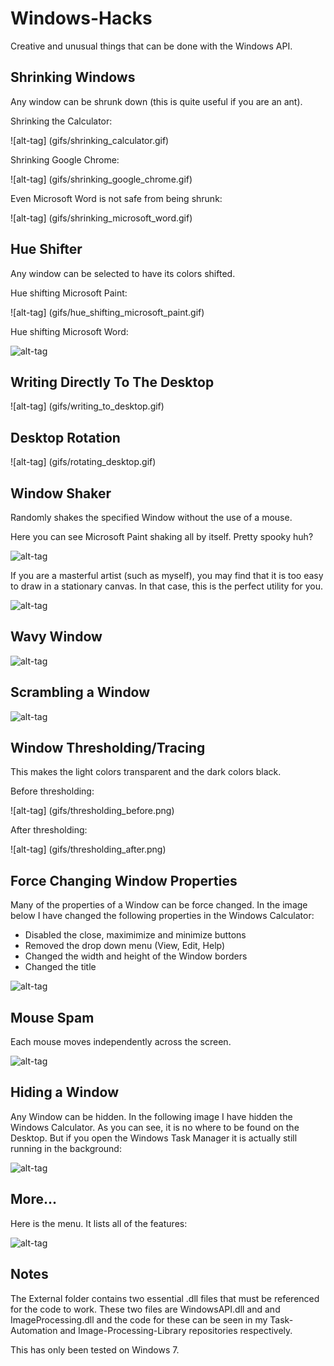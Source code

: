# Windows-Hacks
Creative and unusual things that can be done with the Windows API.

## Shrinking Windows
Any window can be shrunk down (this is quite useful if you are an ant).

Shrinking the Calculator:

![alt-tag] (gifs/shrinking_calculator.gif)

Shrinking Google Chrome:

![alt-tag] (gifs/shrinking_google_chrome.gif)

Even Microsoft Word is not safe from being shrunk:

![alt-tag] (gifs/shrinking_microsoft_word.gif)

## Hue Shifter

Any window can be selected to have its colors shifted. 

Hue shifting Microsoft Paint:

![alt-tag] (gifs/hue_shifting_microsoft_paint.gif)

Hue shifting Microsoft Word:

![alt-tag](gifs/hue_shifting_word.gif)

## Writing Directly To The Desktop

![alt-tag] (gifs/writing_to_desktop.gif)

## Desktop Rotation

![alt-tag] (gifs/rotating_desktop.gif)

## Window Shaker

Randomly shakes the specified Window without the use of a mouse.

Here you can see Microsoft Paint shaking all by itself. Pretty spooky huh?

![alt-tag](gifs/shaking_microsoft_paint.gif)

If you are a masterful artist (such as myself), you may find that it is too easy to draw in a stationary canvas. In that case, this is the perfect utility for you.

![alt-tag](gifs/drawing_in_a_shaky_microsoft_paint.gif)

## Wavy Window

![alt-tag](gifs/wavy_notepad.gif)

## Scrambling a Window

![alt-tag](gifs/scrambling_a_window.gif)

## Window Thresholding/Tracing

This makes the light colors transparent and the dark colors black.

Before thresholding:

![alt-tag] (gifs/thresholding_before.png)

After thresholding:

![alt-tag] (gifs/thresholding_after.png)

## Force Changing Window Properties

Many of the properties of a Window can be force changed. In the image below I have changed the following properties in the Windows Calculator:
 - Disabled the close, maximimize and minimize buttons
 - Removed the drop down menu (View, Edit, Help)
 - Changed the width and height of the Window borders
 - Changed the title
 
![alt-tag](gifs/calculator_changed.png)
 
## Mouse Spam

Each mouse moves independently across the screen.

![alt-tag](gifs/mouse_spam.png)

## Hiding a Window

Any Window can be hidden. In the following image I have hidden the Windows Calculator. As you can see, it is no where to be found on the Desktop. But if you open the Windows Task Manager it is actually still running in the background:

![alt-tag](gifs/hidden_window.png)

## More...

Here is the menu. It lists all of the features:

![alt-tag](gifs/menu.png)

## Notes

The External folder contains two essential .dll files that must be referenced for the code to work. These two files are WindowsAPI.dll and and ImageProcessing.dll and the code for these can be seen in my Task-Automation and Image-Processing-Library repositories respectively. 

This has only been tested on Windows 7.
